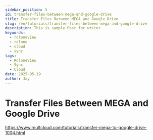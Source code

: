 ```yaml
---
sidebar_position: 5
id: transfer-files-between-mega-and-google-drive
title: Transfer Files Between MEGA and Google Drive
slug: /en/tutorials/transfer-files-between-mega-and-google-drive
description: This is sample Post for writer
keywords:
  - rcloneview
  - rclone
  - cloud
  - sync
tags:
  - RcloneView
  - Sync
  - Cloud
date: 2025-05-19
author: Jay
---
```

# Transfer Files Between MEGA and Google Drive

https://www.multcloud.com/tutorials/transfer-mega-to-google-drive-1004.html

